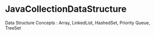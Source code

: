# JavaCollectionDataStructure

Data Structure Concepts :
Array, LinkedList, HashedSet, Priority Queue, TreeSet 
